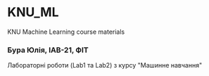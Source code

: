 # KNU_ML
KNU Machine Learning course materials

### Бура Юлія, ІАВ-21, ФІТ

Лабораторні роботи (Lab1 та Lab2) з курсу "Машинне навчання"
